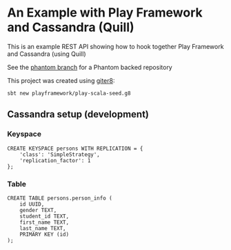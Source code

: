 # An Example with Play Framework and Cassandra (Quill)
This is an example REST API showing how to hook together Play Framework and Cassandra (using Quill)

See the [phantom branch](https://github.com/calvinlfer/Play-Framework-Cassandra-Example/tree/phantom) for a Phantom 
backed repository

This project was created using [giter8](http://www.foundweekends.org/giter8):

```sbt new playframework/play-scala-seed.g8```

## Cassandra setup (development)

### Keyspace
```cql
CREATE KEYSPACE persons WITH REPLICATION = {
	'class': 'SimpleStrategy',
	'replication_factor': 1
};
```

### Table
```cql
CREATE TABLE persons.person_info (
	id UUID,
	gender TEXT,
	student_id TEXT,
	first_name TEXT,
	last_name TEXT,
	PRIMARY KEY (id)
);
```
